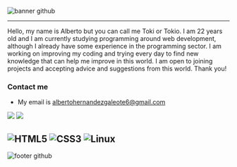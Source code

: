 ![banner github](https://github.com/user-attachments/assets/9fdaaecb-43ac-4af4-9dd0-e07b7e9ede7f)




---
Hello, my name is Alberto but you can call me Toki or Tokio. I am 22 years old and I am currently studying programming around web development, although I already have some experience in the programming sector.
I am working on improving my coding and trying every day to find new knowledge that can help me improve in this world. I am open to joining projects and accepting advice and suggestions from this world. Thank you!

### Contact me
- My email is albertohernandezgaleote6@gmail.com

![](http://github-profile-summary-cards.vercel.app/api/cards/stats?username=Inma0711&theme=react) ![](http://github-profile-summary-cards.vercel.app/api/cards/repos-per-language?username=Inma0711&theme=react)

![HTML5](https://img.shields.io/badge/HTML5-gray?style=plastic&logo=HTML5&logoColor=Black)
![CSS3](https://img.shields.io/badge/CSS3-gray?style=plastic&logo=CSS3&logoColor=blue)
![Linux](https://img.shields.io/badge/Linux-gray?style=plastic&logo=Linux&logoColor=black)
---
![footer github](https://github.com/user-attachments/assets/9fdaaecb-43ac-4af4-9dd0-e07b7e9ede7f)
